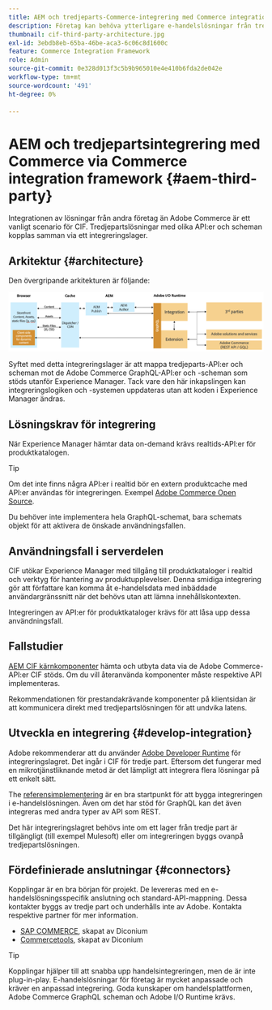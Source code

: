 ```yaml
---
title: AEM och tredjeparts-Commerce-integrering med Commerce integration framework
description: Företag kan behöva ytterligare e-handelslösningar från tredje part för att göra sin butik tillgänglig. Commerce integrationa frameworken (CIF) kan användas i sådana integreringsscenarier för att ansluta en e-handelslösning från tredje part till Adobe Experience Manager med hjälp av I/O Runtime.
thumbnail: cif-third-party-architecture.jpg
exl-id: 3ebdb8eb-65ba-46be-aca3-6c06c8d1600c
feature: Commerce Integration Framework
role: Admin
source-git-commit: 0e328d013f3c5b9b965010e4e410b6fda2de042e
workflow-type: tm+mt
source-wordcount: '491'
ht-degree: 0%

---
```


# AEM och tredjepartsintegrering med Commerce via Commerce integration framework {#aem-third-party}

Integrationen av lösningar från andra företag än Adobe Commerce är ett vanligt scenario för CIF. Tredjepartslösningar med olika API:er och scheman kopplas samman via ett integreringslager.

## Arkitektur {#architecture}

Den övergripande arkitekturen är följande:

![Översikt över arkitekturen AEM andra än Magento/tredje part](../assets//AEM_nonMagento_Architecture.png)

Syftet med detta integreringslager är att mappa tredjeparts-API:er och scheman mot de Adobe Commerce GraphQL-API:er och -scheman som stöds utanför Experience Manager. Tack vare den här inkapslingen kan integreringslogiken och -systemen uppdateras utan att koden i Experience Manager ändras.

## Lösningskrav för integrering

När Experience Manager hämtar data on-demand krävs realtids-API:er för produktkatalogen.

>[!TIP]
>
>Om det inte finns några API:er i realtid bör en extern produktcache med API:er användas för integreringen. Exempel [Adobe Commerce Open Source](https://business.adobe.com/products/magento/open-source.html).

Du behöver inte implementera hela GraphQL-schemat, bara schemats objekt för att aktivera de önskade användningsfallen.

## Användningsfall i serverdelen

CIF utökar Experience Manager med tillgång till produktkataloger i realtid och verktyg för hantering av produktupplevelser. Denna smidiga integrering gör att författare kan komma åt e-handelsdata med inbäddade användargränssnitt när det behövs utan att lämna innehållskontexten.

Integreringen av API:er för produktkataloger krävs för att låsa upp dessa användningsfall.

## Fallstudier

[AEM CIF kärnkomponenter](https://github.com/adobe/aem-core-cif-components) hämta och utbyta data via de Adobe Commerce-API:er CIF stöds. Om du vill återanvända komponenter måste respektive API implementeras.

Rekommendationen för prestandakrävande komponenter på klientsidan är att kommunicera direkt med tredjepartslösningen för att undvika latens.

## Utveckla en integrering {#develop-integration}

Adobe rekommenderar att du använder [Adobe Developer Runtime](https://developer.adobe.com/runtime/) för integreringslagret. Det ingår i CIF för tredje part. Eftersom det fungerar med en mikrotjänstliknande metod är det lämpligt att integrera flera lösningar på ett enkelt sätt.

The [referensimplementering](https://github.com/adobe/commerce-cif-graphql-integration-reference) är en bra startpunkt för att bygga integreringen i e-handelslösningen. Även om det har stöd för GraphQL kan det även integreras med andra typer av API som REST.

Det här integreringslagret behövs inte om ett lager från tredje part är tillgängligt (till exempel Mulesoft) eller om integreringen byggs ovanpå tredjepartslösningen.

## Fördefinierade anslutningar {#connectors}

Kopplingar är en bra början för projekt. De levereras med en e-handelslösningsspecifik anslutning och standard-API-mappning. Dessa kontakter byggs av tredje part och underhålls inte av Adobe. Kontakta respektive partner för mer information.

* [SAP COMMERCE](https://github.com/diconium/commerce-cif-graphql-integration-hybris), skapat av Diconium
* [Commercetools](https://github.com/diconium/commerce-cif-graphql-integration-commercetool), skapat av Diconium

>[!TIP]
>
>Kopplingar hjälper till att snabba upp handelsintegreringen, men de är inte plug-in-play. E-handelslösningar för företag är mycket anpassade och kräver en anpassad integrering. Goda kunskaper om handelsplattformen, Adobe Commerce GraphQL scheman och Adobe I/O Runtime krävs.
